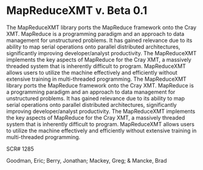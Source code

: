 # MapReduceXMT v. Beta 0.1

The MapReduceXMT library ports the MapReduce framework onto the Cray XMT. MapReduce is a programming paradigm and an approach to data management for unstructured problems. It has gained relevance due to its ability to map serial operations onto parallel distributed architectures, significantly improving developer/analyst productivity. The MapReduceXMT implements the key aspects of MapReduce for the Cray XMT, a massively threaded system that is inherently difficult to program. MapReduceXMT allows users to utilize the machine effectively and efficiently without extensive training in multi-threaded programming. The MapReduceXMT library ports the MapReduce framework onto the Cray XMT. MapReduce is a programming paradigm and an approach to data management for unstructured problems. It has gained relevance due to its ability to map serial operations onto parallel distributed architectures, significantly improving developer/analyst productivity. The MapReduceXMT implements the key aspects of MapReduce for the Cray XMT, a massively threaded system that is inherently difficult to program. MapReduceXMT allows users to utilize the machine effectively and efficiently without extensive training in multi-threaded programming.

SCR# 1285

Goodman, Eric; Berry, Jonathan; Mackey, Greg; & Mancke, Brad
